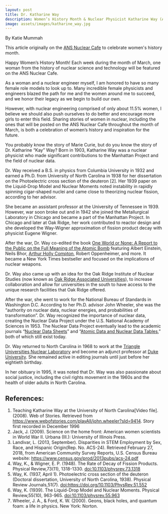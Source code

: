 ```yaml
---
layout: post
title: Dr. Katharine Way
description: Women’s History Month & Nuclear Physicist Katharine Way (ANS Nuclear Cafe Post)
image: assets/images/katharine_way.jpg
---
```


By Katie Mummah

This article originally on the <a href="http://ansnuclearcafe.org/2018/03/07/30594/#sthash.TVKbpr0R.dpbs">ANS Nuclear Cafe</a> to celebrate women's history month.

Happy Women’s History Month! Each week during the month of March, one woman from the history of nuclear science and technology will be featured on the ANS Nuclear Cafe.

As a woman and a nuclear engineer myself, I am honored to have so many female role models to look up to. Many incredible female physicists and engineers blazed the path for me and the women around me to succeed, and we honor their legacy as we begin to build our own.

However, with nuclear engineering comprised of only about 11.5% women, I believe we should also push ourselves to do better and encourage more girls to enter this field. Sharing stories of women in nuclear, including the ones that will be posted on the ANS Nuclear Cafe throughout the month of March, is both a celebration of women’s history and inspiration for the future.

You probably know the story of Marie Curie, but do you know the story of Dr. Katharine “Kay” Way? Born in 1903, Katharine Way was a nuclear physicist who made significant contributions to the Manhattan Project and the field of nuclear data.

Dr. Way received a B.S. in physics from Columbia University in 1932 and earned a Ph.D. from University of North Carolina in 1938 for her dissertation on the Photoelectric cross section of the deuteron [2]. Her 1939 paper on the Liquid-Drop Model and Nuclear Moments noted instability in rapidly spinning cigar-shaped nuclei and came close to theorizing nuclear fission, according to her advisor.

She became an assistant professor at the University of Tennessee in 1939. However, war soon broke out and in 1942 she joined the Metallurgical Laboratory in Chicago and became a part of the Manhattan Project. In Chicago and later at Oak Ridge, her work contributed to reactor design and she developed the Way-Wigner approximation of fission product decay with physicist Eugene Wigner.

After the war, Dr. Way co-edited the book <a href="https://thenewpress.com/books/one-world-or-none">One World or None: A Report to the Public on the Full Meaning of the Atomic Bomb</a> featuring Albert Einstein, Neils Bhor, <a href="http://www.ans.org/honors/awards/award-compton/">Arthur Holly Compton</a>, Robert Oppenheimer, and more. It became a New York Times bestseller and focused on the implications of nuclear weapons.

Dr. Way also came up with an idea for the Oak Ridge Institute of Nuclear Studies (now known as <a href="https://www.orau.org">Oak Ridge Associated Universities</a>), to increase collaboration and allow for universities in the south to have access to the unique research facilities that Oak Ridge offered.

After the war, she went to work for the National Bureau of Standards in Washington D.C. According to her Ph.D. advisor John Wheeler, she was the “authority on nuclear data, nuclear energies, and probabilities of transformation”. Dr. Way recognized the importance of nuclear data, creating the Nuclear Data Project under the U.S. National Academy of Sciences in 1953. The Nuclear Data Project eventually lead to the academic journals “<a href="https://www.sciencedirect.com/journal/nuclear-data-sheets">Nuclear Data Sheets</a>” and “<a href="https://www.sciencedirect.com/journal/atomic-data-and-nuclear-data-tables">Atomic Data and Nuclear Data Tables</a>,” both of which still exist today.

Dr. Way returned to North Carolina in 1968 to work at the <a href="http://www.tunl.duke.edu">Triangle Universities Nuclear Laboratory</a> and become an adjunct professor at <a href="https://duke.edu">Duke University</a>. She remained active in editing journals until just before her eightieth birthday.

In her obituary in 1995, it was noted that Dr. Way was also passionate about social justice, including the civil rights movement in the 1960s and the health of older adults in North Carolina.

## References:
1. Teaching Katharine Way at the University of North Carolina[Video file]. (2008). Web of Stories. Retrieved from <a href="https://www.webofstories.com/playAll/john.wheeler?sId=9414">https://www.webofstories.com/playAll/john.wheeler?sId=9414</a>. Story first recorded in December 1996
2. Jack, J. (2009). Science on the home front: American women scientists in World War II. Urbana (Ill.): University of Illinois Press.
3. Landivar, L. (2013, September). Disparities in STEM Employment by Sex, Race, and Hispanic Origin(Rep. No. ACS-24). Retrieved February 27, 2018, from American Community Survey Reports, U.S. Census Bureau website: <a href="https://www.census.gov/prod/2013pubs/acs-24.pdf">https://www.census.gov/prod/2013pubs/acs-24.pdf</a>
4. Way, K., & Wigner, E. P. (1948). The Rate of Decay of Fission Products. Physical Review,73(11), 1318-1330. <a href="https://journals.aps.org/pr/abstract/10.1103/PhysRev.73.1318">doi:10.1103/physrev.73.1318</a>
5. Way, K. (1937, April 1). Photoelectric cross section of the deuteron (Doctoral dissertation, University of North Carolina, 1938). Physical Review Journals,51(7). <a href="https://doi.org/10.1103/PhysRev.51.552">doi:https://doi.org/10.1103/PhysRev.51.552</a>
6. Way, K. (1939). The Liquid-Drop Model and Nuclear Moments. Physical Review,55(10), 963-965. <a href="https://journals.aps.org/pr/abstract/10.1103/PhysRev.55.963">doi:10.1103/physrev.55.963</a>
7. Wheeler, J. A., & Ford, K. W. (2000). Geons, black holes, and quantum foam: a life in physics. New York: Norton.
